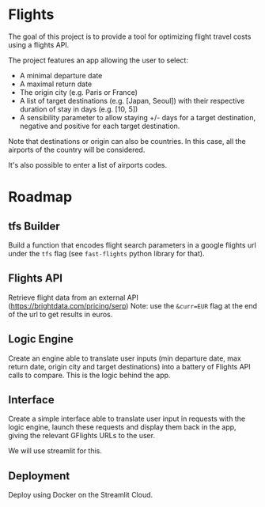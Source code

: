 # Flights

The goal of this project is to provide a tool for optimizing flight travel costs using a flights API.

The project features an app allowing the user to select:
- A minimal departure date
- A maximal return date
- The origin city (e.g. Paris or France)
- A list of target destinations (e.g. [Japan, Seoul]) with their respective duration of stay in days (e.g. [10, 5])
- A sensibility parameter to allow staying +/- days for a target destination, negative and positive for each target destination.

Note that destinations or origin can also be countries. In this case, all the airports of the country will be considered.

It's also possible to enter a list of airports codes.

# Roadmap

## tfs Builder

Build a function that encodes flight search parameters in a google flights url under the `tfs` flag (see `fast-flights` python library for that).

## Flights API
Retrieve flight data from an external API (https://brightdata.com/pricing/serp)
Note: use the `&curr=EUR` flag at the end of the url to get results in euros.

## Logic Engine

Create an engine able to translate user inputs (min departure date, max return date, origin city and target destinations) into a battery of Flights API calls to compare. This is the logic behind the app.

## Interface

Create a simple interface able to translate user input in requests with the logic engine, launch these requests and display them back in the app, giving the relevant GFlights URLs to the user.

We will use streamlit for this.

## Deployment

Deploy using Docker on the Streamlit Cloud.